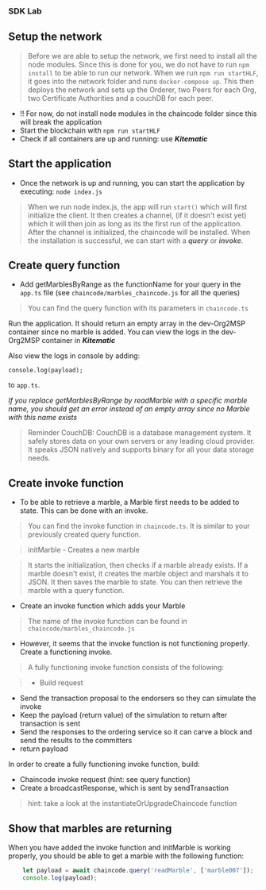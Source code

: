 ### SDK Lab
## Setup the network
> Before we are able to setup the network, we first need to install all the node modules. Since this is done for you,
we do not have to run `npm install` to be able to run our network. When we run `npm run startHLF`, it goes into the
network folder and runs `docker-compose up`. This then deploys the network and sets up the Orderer, two Peers for each Org, two Certificate Authorities
and a couchDB for each peer.

+ !! For now, do not install node modules in the chaincode folder since this will break the application
+ Start the blockchain with `npm run startHLF`
+ Check if all containers are up and running: use ___Kitematic___

## Start the application
+ Once the network is up and running, you can start the application by executing: `node index.js`

> When we run node index.js, the app will run `start()` which will first initialize the client. It then creates a
channel, (if it doesn't exist yet) which it will then join as long as its the first run of the application. After the
channel is initialized, the chaincode will be installed. When the installation is successful, we can start with a ___query___ or ___invoke___.

## Create query function
+ Add getMarblesByRange as the functionName for your query in the `app.ts` file (see `chaincode/marbles_chaincode.js` for all the queries)

> You can find the query function with its parameters in `chaincode.ts`

Run the application. It should return an empty array in the dev-Org2MSP container since no marble is added.
You can view the logs in the dev-Org2MSP container in ___Kitematic___

Also view the logs in console by adding:

    console.log(payload);

to `app.ts`.

*If you replace getMarblesByRange by readMarble with a specific marble name, you should get an error instead of an empty array since no Marble with this name exists*

> Reminder CouchDB: CouchDB is a database management system. It safely stores data on your own servers or any leading cloud provider.
It speaks JSON natively and supports binary for all your data storage needs.

## Create invoke function
+ To be able to retrieve a marble, a Marble first needs to be added to state. This can be done with an invoke.

> You can find the invoke function in `chaincode.ts`. It is similar to your previously created query function.

> initMarble - Creates a new marble

> It starts the initialization, then checks if a marble already exists.
If a marble doesn't exist, it creates the marble object and marshals it to JSON.
It then saves the marble to state. You can then retrieve the marble with a query function.

+ Create an invoke function which adds your Marble

> The name of the invoke function can be found in `chaincode/marbles_chaincode.js`

+ However, it seems that the invoke function is not functioning properly. Create a functioning invoke.

> A fully functioning invoke function consists of the following:

> + Build request
  + Send the transaction proposal to the endorsers so they can simulate the invoke
  + Keep the payload (return value) of the simulation to return after transaction is sent
  + Send the responses to the ordering service so it can carve a block and send the results to the committers
  + return payload

In order to create a fully functioning invoke function, build:
+ Chaincode invoke request (hint: see query function)
+ Create a broadcastResponse, which is sent by sendTransaction

> hint: take a look at the instantiateOrUpgradeChaincode function

## Show that marbles are returning

When you have added the invoke function and initMarble is working properly, you should be able to get a marble with the following function:

```javascript
    let payload = await chaincode.query('readMarble', ['marble007']);
    console.log(payload);
```